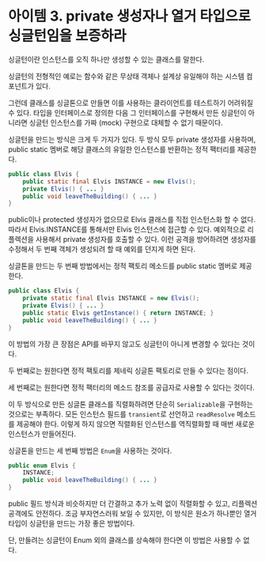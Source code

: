 # 아이템 3. private 생성자나 열거 타입으로 싱글턴임을 보증하라

싱글턴이란 인스턴스를 오직 하나만 생성할 수 있는 클래스를 말한다.

싱글턴의 전형적인 예로는 함수와 같은 무상태 객체나 설계상 유일해야 하는 시스템 컴포넌트가 있다.

그런데 클래스를 싱글톤으로 만들면 이를 사용하는 클라이언트를 테스트하기 어려워질 수 있다. 타입을 인터페이스로 정의한 다음 그 인터페이스를 구현해서 만든 싱글턴이 아니라면 싱글턴 인스턴스를 가짜 (mock) 구현으로 대체할 수 없기 때문이다.

싱글턴을 만드는 방식은 크게 두 가지가 있다. 두 방식 모두 private 생성자를 사용하며, public static 멤버로 해당 클래스의 유일한 인스턴스를 반환하는 정적 팩터리를 제공한다.

```java
public class Elvis {
    public static final Elvis INSTANCE = new Elvis();
    private Elvis() { ... }
    public void leaveTheBuilding() { ... }
}
```

public이나 protected 생성자가 없으므로 Elvis 클래스를 직접 인스턴스화 할 수 없다. 따라서 Elvis.INSTANCE를 통해서만 Elvis 인스턴스에 접근할 수 있다.
예외적으로 리플렉션을 사용해서 private 생성자를 호출할 수 있다. 이런 공격을 방어하려면 생성자를 수정해서 두 번째 객체가 생성되려 할 때 예외를 던지게 하면 된다.

싱글톤을 만드는 두 번째 방법에서는 정적 팩토리 메소드를 public static 멤버로 제공한다.

```java
public class Elvis {
    private static final Elvis INSTANCE = new Elvis();
    private Elvis() { ... }
    public static Elvis getInstance() { return INSTANCE; }
    public void leaveTheBuilding() { ... }
}
```

이 방법의 가장 큰 장점은 API를 바꾸지 않고도 싱글턴이 아니게 변경할 수 있다는 것이다.

두 번째로는 원한다면 정적 팩토리를 제네릭 싱글톤 팩토리로 만들 수 있다는 점이다.

세 번째로는 원한다면 정적 팩터리의 메소드 참조를 공급자로 사용할 수 있다는 것이다.

이 두 방식으로 만든 싱글톤 클래스를 직렬화하려면 단순히 `Serializable`을 구현하는 것으로는 부족하다. 모든 인스턴스 필드를 `transient`로 선언하고 `readResolve` 메소드를 제공해야 한다. 이렇게 하지 않으면 직렬화된 인스턴스를 역직렬화할 때 매번 새로운 인스턴스가 만들어진다.

싱글톤을 만드는 세 번째 방법은 `Enum`을 사용하는 것이다.

```java
public enum Elvis {
    INSTANCE;
    public void leaveTheBuilding() { ... }
}
```

public 필드 방식과 비슷하지만 더 간결하고 추가 노력 없이 직렬화할 수 있고, 리플렉션 공격에도 안전하다.
조금 부자연스러워 보일 수 있지만, 이 방식은 원소가 하나뿐인 열거 타입이 싱글턴을 만드는 가장 좋은 방법이다.

단, 만들려는 싱글턴이 Enum 외의 클래스를 상속해야 한다면 이 방법은 사용할 수 없다.
